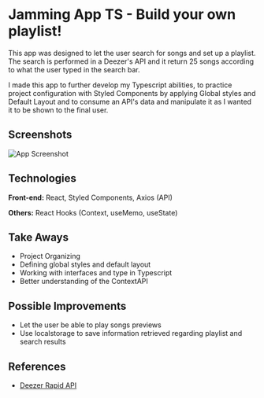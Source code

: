 
# Jamming App TS - Build your own playlist!

This app was designed to let the user search for songs and set up a playlist.
The search is performed in a Deezer's API and it return 25 songs according to what the user typed in the search bar.

I made this app to further develop my Typescript abilities, to practice project configuration with Styled Components by applying Global styles and Default Layout and to consume an API's data and manipulate it as I wanted it to be shown to the final user.


## Screenshots

![App Screenshot](https://via.placeholder.com/468x300?text=App+Screenshot+Here)


## Technologies

**Front-end:** React, Styled Components, Axios (API)

**Others:** React Hooks (Context, useMemo, useState)


## Take Aways

- Project Organizing
- Defining global styles and default layout
- Working with interfaces and type in Typescript
- Better understanding of the ContextAPI


## Possible Improvements

- Let the user be able to play songs previews
- Use localstorage to save information retrieved regarding playlist and search results



## References

 - [Deezer Rapid API](https://rapidapi.com/deezerdevs/api/deezer-1)